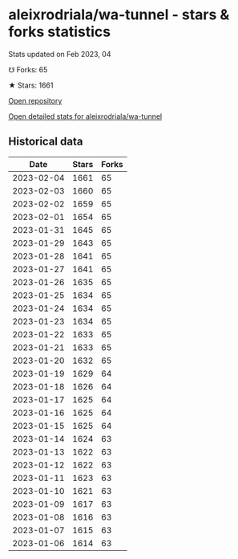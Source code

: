 # aleixrodriala/wa-tunnel - stars & forks statistics

Stats updated on Feb 2023, 04

☋ Forks: 65

★ Stars: 1661

[Open repository](https://github.com/aleixrodriala/wa-tunnel)

[Open detailed stats for aleixrodriala/wa-tunnel](https://reviewgithub.com/rep/aleixrodriala/wa-tunnel)

## Historical data
| Date | Stars | Forks |
|------|-------|-------|
| 2023-02-04 | 1661 | 65 | 
| 2023-02-03 | 1660 | 65 | 
| 2023-02-02 | 1659 | 65 | 
| 2023-02-01 | 1654 | 65 | 
| 2023-01-31 | 1645 | 65 | 
| 2023-01-29 | 1643 | 65 | 
| 2023-01-28 | 1641 | 65 | 
| 2023-01-27 | 1641 | 65 | 
| 2023-01-26 | 1635 | 65 | 
| 2023-01-25 | 1634 | 65 | 
| 2023-01-24 | 1634 | 65 | 
| 2023-01-23 | 1634 | 65 | 
| 2023-01-22 | 1633 | 65 | 
| 2023-01-21 | 1633 | 65 | 
| 2023-01-20 | 1632 | 65 | 
| 2023-01-19 | 1629 | 64 | 
| 2023-01-18 | 1626 | 64 | 
| 2023-01-17 | 1625 | 64 | 
| 2023-01-16 | 1625 | 64 | 
| 2023-01-15 | 1625 | 64 | 
| 2023-01-14 | 1624 | 63 | 
| 2023-01-13 | 1622 | 63 | 
| 2023-01-12 | 1622 | 63 | 
| 2023-01-11 | 1623 | 63 | 
| 2023-01-10 | 1621 | 63 | 
| 2023-01-09 | 1617 | 63 | 
| 2023-01-08 | 1616 | 63 | 
| 2023-01-07 | 1615 | 63 | 
| 2023-01-06 | 1614 | 63 | 

